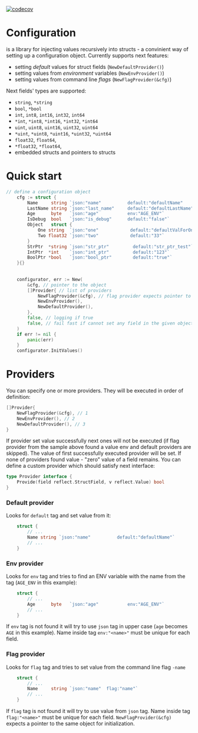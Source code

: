 [![codecov](https://codecov.io/gh/BoRuDar/configuration/branch/master/graph/badge.svg)](https://codecov.io/gh/BoRuDar/configuration)

# Configuration
is a library for injecting values recursively into structs - a convinient way of setting up a configuration object.
Currently supports next features:
- setting *default* values for struct fields (`NewDefaultProvider()`)
- setting values from *environment* variables (`NewEnvProvider()`)
- setting values from command line *flags* (`NewFlagProvider(&cfg)`)

Next fields' types are supported:
- `string`, `*string`
- `bool`, `*bool`
- `int`, `int8`, `int16`, `int32`, `int64`
- `*int`, `*int8`, `*int16`, `*int32`, `*int64`
- `uint`, `uint8`, `uint16`, `uint32`, `uint64`
- `*uint`, `*uint8`, `*uint16`, `*uint32`, `*uint64`
- `float32`, `float64`,
- `*float32`, `*float64`,
- embedded structs and pointers to structs

# Quick start

```go
// define a configuration object
    cfg := struct {
        Name     string `json:"name"          default:"defaultName"         flag:"name"`
        LastName string `json:"last_name"     default:"defaultLastName"`
        Age      byte   `json:"age"           env:"AGE_ENV"`
        IsDebug  bool   `json:"is_debug"      default:"false"`
        Object   struct {
            One string  `json:"one"            default:"defaultValForOne"`
            Two float32 `json:"two"            default:"33"`
        }
        StrPtr  *string `json:"str_ptr"         default:"str_ptr_test"`
        IntPtr  *int    `json:"int_ptr"         default:"123"`
        BoolPtr *bool   `json:"bool_ptr"        default:"true"`
    }{}
    
    
    configurator, err := New(
        &cfg, // pointer to the object
        []Provider{ // list of providers
            NewFlagProvider(&cfg), // flag provider expects pointer to the object to initialize flags
            NewEnvProvider(),
            NewDefaultProvider(),
        },
        false, // logging if true
        false, // fail fast if cannot set any field in the given object
    )
    if err != nil {
        panic(err)
    }
    configurator.InitValues()
```


# Providers
You can specify one or more providers. They will be executed in order of definition:
```go
[]Provider{
    NewFlagProvider(&cfg), // 1
    NewEnvProvider(), // 2
    NewDefaultProvider(), // 3
} 
```
If provider set value successfully next ones will not be executed (if flag provider from the sample above found a value env and default providers are skipped). 
The value of first successfully executed provider will be set.
If none of providers found value - "zero" value of a field remains.
You can define a custom provider which should satisfy next interface:
```go
type Provider interface {
	Provide(field reflect.StructField, v reflect.Value) bool
}
```

### Default provider
Looks for `default` tag and set value from it:
```go
    struct {
        // ...
        Name string `json:"name"          default:"defaultName"`
        // ...
    }
```


### Env provider
Looks for `env` tag and tries to find an ENV variable with the name from the tag (`AGE_ENV` in this example):
```go
    struct {
        // ...
        Age      byte   `json:"age"           env:"AGE_ENV"`
        // ...
    }
```
If `env` tag is not found it will try to use `json` tag in upper case (`age` becomes `AGE` in this example).
Name inside tag `env:"<name>"` must be unique for each field.


### Flag provider
Looks for `flag` tag and tries to set value from the command line flag `-name`
```go
    struct {
        // ...
        Name     string `json:"name"  flag:"name"`
        // ...
    }
```
If `flag` tag is not found it will try to use value from `json` tag.
Name inside tag `flag:"<name>"` must be unique for each field.
`NewFlagProvider(&cfg)` expects a pointer to the same object for initialization.

